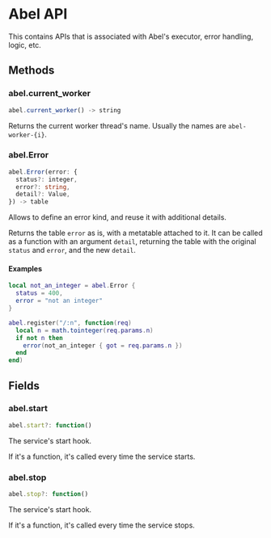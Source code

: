 # Abel API

This contains APIs that is associated with Abel's executor, error handling, logic, etc.

## Methods

### abel.current_worker

```ts
abel.current_worker() -> string
```

Returns the current worker thread's name. Usually the names are `abel-worker-{i}`.

### abel.Error

```ts
abel.Error(error: {
  status?: integer,
  error?: string,
  detail?: Value,
}) -> table
```

Allows to define an error kind, and reuse it with additional details.

Returns the table `error` as is, with a metatable attached to it. It can be called as a function with an argument `detail`, returning the table with the original `status` and `error`, and the new `detail`.

#### Examples

```lua
local not_an_integer = abel.Error {
  status = 400,
  error = "not an integer"
}

abel.register("/:n", function(req)
  local n = math.tointeger(req.params.n)
  if not n then
    error(not_an_integer { got = req.params.n })
  end
end)
```

## Fields

### abel.start

```ts
abel.start?: function()
```

The service's start hook.

If it's a function, it's called every time the service starts.

### abel.stop

```ts
abel.stop?: function()
```

The service's start hook.

If it's a function, it's called every time the service stops.
